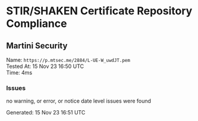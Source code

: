 # STIR/SHAKEN Certificate Repository Compliance

## Martini Security

Name: `https://p.mtsec.me/2884/L-UE-W_uwdJT.pem`\
Tested At: 15 Nov 23 16:50 UTC\
Time: 4ms

### Issues

no warning, or error, or notice date level issues were found

Generated: 15 Nov 23 16:51 UTC